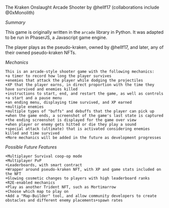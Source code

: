 The Kraken Onslaught Arcade Shooter by @hellf17 (collaborations include @0xMonolith)

*Summary*

This game is originally written in the `arcade` library in Python. 
It was adapted to be run in PhaserJS, a Javascript game engine.

The player plays as the pseudo-kraken, owned by @hellf17, and later, any of their owned pseudo-kraken NFTs.

*Mechanics*

    This is an arcade-style shooter game with the following mechanics:
    +a timer to record how long the player survives
    +enemies that attack the player while dodging the projectiles
    +XP that the player earns, in direct proportion with the time they have survived and enemies killed
    +instructions to start, end, and restart the game, as well as controls
    +a start and a pause menu
    +an ending menu, displaying time survived, and XP earned
    +multiple enemies
    +multiple types of "buffs" and debuffs that the player can pick up
    +when the game ends, a screenshot of the game's last state is captured
    +the ending screenshot is displayed for the game over view
    +when player or enemy gets hitted or die they play a sound
    +special attack (ultimate) that is activated considering enemies killed and time survived
    +More mechanics will be added in the future as development progresses

*Possible Future Features*

    +Multiplayer Survival coop-op mode
    +Multiplayer PvP
    +Leaderboards, with smart contract
    +Wrapper around pseudo-kraken NFT, with XP and game stats included on the NFT
    +Glowing cosmetic changes to players with high leaderboard ranks
    +R2E-enabled mechanics
    +Play as another Trident NFT, such as Mortimarrow
    +Choose which map to play on
    +Add a "Map-Builder" tool, and allow community developers to create obstacles and different enemy placements+spawn rates